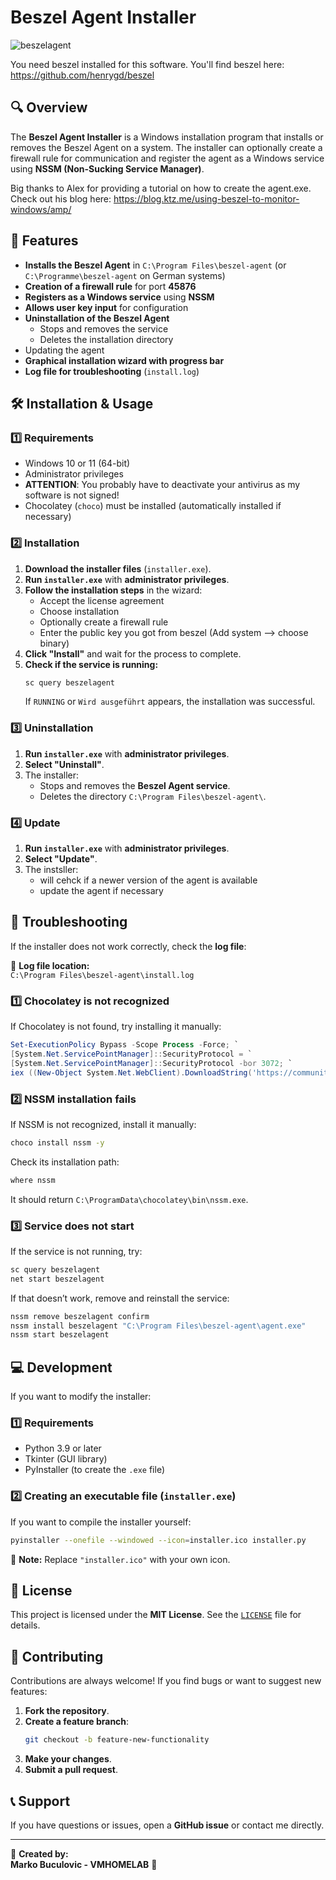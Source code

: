 # Beszel Agent Installer
![beszelagent](https://github.com/user-attachments/assets/a742c2a7-6e44-48da-82da-a0031e8b65f7)

You need beszel installed for this software. You'll find beszel here: https://github.com/henrygd/beszel

## 🔍 Overview
The **Beszel Agent Installer** is a Windows installation program that installs or removes the Beszel Agent on a system. The installer can optionally create a firewall rule for communication and register the agent as a Windows service using **NSSM (Non-Sucking Service Manager)**.

Big thanks to Alex for providing a tutorial on how to create the agent.exe. Check out his blog here: https://blog.ktz.me/using-beszel-to-monitor-windows/amp/

## 🚀 Features
- **Installs the Beszel Agent** in `C:\Program Files\beszel-agent` (or `C:\Programme\beszel-agent` on German systems)
- **Creation of a firewall rule** for port **45876**
- **Registers as a Windows service** using **NSSM**
- **Allows user key input** for configuration
- **Uninstallation of the Beszel Agent**
  - Stops and removes the service
  - Deletes the installation directory
- Updating the agent
- **Graphical installation wizard with progress bar**
- **Log file for troubleshooting** (`install.log`)

## 🛠️ Installation & Usage

### **1️⃣ Requirements**
- Windows 10 or 11 (64-bit)
- Administrator privileges
- **ATTENTION**: You probably have to deactivate your antivirus as my software is not signed!
- Chocolatey (`choco`) must be installed (automatically installed if necessary)

### **2️⃣ Installation**
1. **Download the installer files** (`installer.exe`).
2. **Run `installer.exe`** with **administrator privileges**.
3. **Follow the installation steps** in the wizard:
   - Accept the license agreement
   - Choose installation
   - Optionally create a firewall rule
   - Enter the public key you got from beszel (Add system --> choose binary)
4. **Click "Install"** and wait for the process to complete.
5. **Check if the service is running:**
   ```sh
   sc query beszelagent
   ```
   If `RUNNING` or `Wird ausgeführt` appears, the installation was successful.

### **3️⃣ Uninstallation**
1. **Run `installer.exe`** with **administrator privileges**.
2. **Select "Uninstall"**.
3. The installer:
   - Stops and removes the **Beszel Agent service**.
   - Deletes the directory `C:\Program Files\beszel-agent\`.

### **4️⃣ Update**
1. **Run `installer.exe`** with **administrator privileges**.
2. **Select "Update"**.
3. The instsller:
   - will cehck if a newer version of the agent is available
   - update the agent if necessary

## 🔧 Troubleshooting
If the installer does not work correctly, check the **log file**:

📄 **Log file location:**  
`C:\Program Files\beszel-agent\install.log`

### **1️⃣ Chocolatey is not recognized**
If Chocolatey is not found, try installing it manually:
```powershell
Set-ExecutionPolicy Bypass -Scope Process -Force; `
[System.Net.ServicePointManager]::SecurityProtocol = `
[System.Net.ServicePointManager]::SecurityProtocol -bor 3072; `
iex ((New-Object System.Net.WebClient).DownloadString('https://community.chocolatey.org/install.ps1'))
```

### **2️⃣ NSSM installation fails**
If NSSM is not recognized, install it manually:
```sh
choco install nssm -y
```
Check its installation path:
```sh
where nssm
```
It should return `C:\ProgramData\chocolatey\bin\nssm.exe`.

### **3️⃣ Service does not start**
If the service is not running, try:
```sh
sc query beszelagent
net start beszelagent
```
If that doesn’t work, remove and reinstall the service:
```sh
nssm remove beszelagent confirm
nssm install beszelagent "C:\Program Files\beszel-agent\agent.exe"
nssm start beszelagent
```

## 💻 Development
If you want to modify the installer:

### **1️⃣ Requirements**
- Python 3.9 or later
- Tkinter (GUI library)
- PyInstaller (to create the `.exe` file)

### **2️⃣ Creating an executable file (`installer.exe`)**
If you want to compile the installer yourself:
```sh
pyinstaller --onefile --windowed --icon=installer.ico installer.py
```
📌 **Note:** Replace `"installer.ico"` with your own icon.

## 📝 License
This project is licensed under the **MIT License**. See the [`LICENSE`](LICENSE) file for details.

## 🤝 Contributing
Contributions are always welcome! If you find bugs or want to suggest new features:
1. **Fork the repository**.
2. **Create a feature branch**:
   ```sh
   git checkout -b feature-new-functionality
   ```
3. **Make your changes**.
4. **Submit a pull request**.

## 📞 Support
If you have questions or issues, open a **GitHub issue** or contact me directly.

---

📌 **Created by:**  
**Marko Buculovic - VMHOMELAB** 🚀  

